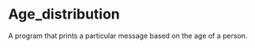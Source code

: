 Age_distribution
================

A program that prints a particular message based on the age of a person.
